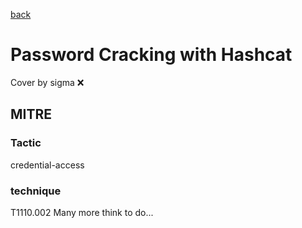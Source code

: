 [back](../index.md)
# Password Cracking with Hashcat
Cover by sigma :x: 
## MITRE
### Tactic
credential-access
### technique
T1110.002
Many more think to do...